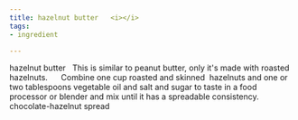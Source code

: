 ```yaml
---
title: hazelnut butter   <i></i>
tags:
- ingredient

---
```

hazelnut butter   This is similar to peanut butter, only it's made with roasted hazelnuts.      Combine one cup roasted and skinned  hazelnuts and one or two tablespoons vegetable oil and salt and sugar to taste in a food processor or blender and mix until it has a spreadable consistency.   chocolate-hazelnut spread
